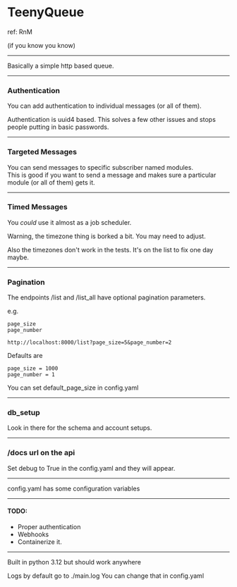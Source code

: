 # TeenyQueue

ref: RnM

(if you know you know)

---

Basically a simple http based queue.

---

### Authentication

You can add authentication to individual messages (or all of them).

Authentication is uuid4 based.  This solves a few other issues and stops people putting in basic passwords.

---

### Targeted Messages

You can send messages to specific subscriber named modules.  
This is good if you want to send a message and makes sure a particular module (or all of them) gets it.

---

### Timed Messages

You *could* use it almost as a job scheduler.

Warning, the timezone thing is borked a bit.  You may need to adjust.

Also the timezones don't work in the tests.  It's on the list to fix one day maybe.

---

### Pagination

The endpoints /list and /list_all have optional pagination parameters.

e.g.

    page_size
    page_number

    http://localhost:8000/list?page_size=5&page_number=2

Defaults are 

    page_size = 1000
    page_number = 1

You can set default_page_size in config.yaml

---

### db_setup

Look in there for the schema and account setups.

---

### /docs url on the api

Set debug to True in the config.yaml and they will appear.

---

config.yaml has some configuration variables

---

#### TODO:

- Proper authentication
- Webhooks
- Containerize it.

---

Built in python 3.12 but should work anywhere

Logs by default go to ./main.log  You can change that in config.yaml

